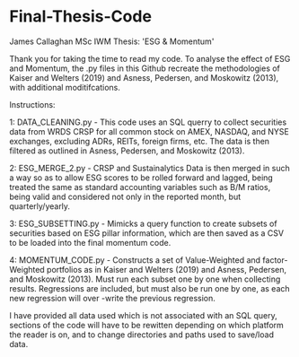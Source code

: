 # Final-Thesis-Code
James Callaghan MSc IWM Thesis: 'ESG &amp; Momentum'

Thank you for taking the time to read my code. To analyse the effect of ESG and 
Momentum, the .py files in this Github recreate the methodologies of Kaiser and 
Welters (2019) and Asness, Pedersen, and Moskowitz (2013), with additional 
moditifcations. 

Instructions:

1: DATA_CLEANING.py - This code uses an SQL querry to collect securities data 
from WRDS CRSP for all common stock on AMEX, NASDAQ, and NYSE exchanges,
excluding ADRs, REITs, foreign firms, etc. The data is then filtered as
outlined in Asness, Pedersen, and Moskowitz (2013).

2: ESG_MERGE_2.py - CRSP and Sustainalytics Data is then merged in such a way
so as to allow ESG scores to be rolled forward and lagged, being treated the 
same as standard accounting variables such as B/M ratios, being valid and
considered not only in the reported month, but quarterly/yearly.

3: ESG_SUBSETTING.py - Mimicks a query function to create subsets of securities
based on ESG pillar information, which are then saved as a CSV to be loaded
into the final momentum code.

4: MOMENTUM_CODE.py - Constructs a set of Value-Weighted and factor-Weighted
portfolios as in Kaiser and Welters (2019) and Asness, Pedersen, and Moskowitz 
(2013). Must run each subset one by one when collecting results. Regressions
are included, but must also be run one by one, as each new regression will over
-write the previous regression.

I have provided all data used which is not associated with an SQL query, 
sections of the code will have to be rewitten depending on which platform
the reader is on, and to change directories and paths used to save/load data.
